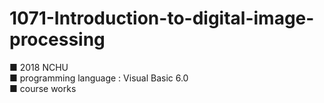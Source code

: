 # 1071-Introduction-to-digital-image-processing
■ 2018 NCHU     
■ programming language : Visual Basic 6.0     
■ course works
